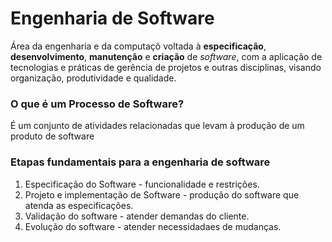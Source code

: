 # Engenharia de Software
Área da engenharia e da computaçõ voltada à **especificação**, **desenvolvimento**, 
**manutenção** e **criação** de *software*, com a aplicação de tecnologias e práticas de gerência de projetos e outras disciplinas, visando organização, produtividade e qualidade.

### O que é um **Processo de Software**?
É um conjunto de atividades relacionadas que levam à produção de um produto de software

### Etapas fundamentais para a engenharia de software
1. Especificação do Software - funcionalidade e restrições.
2. Projeto e implementação de Software - produção do software que atenda as especificações.
3. Validação do software - atender demandas do cliente.
4. Evolução do software - atender necessidadaes de mudanças.
